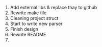 1. Add external libs & replace thay to github
2. Rewrite make file
3. Cleaning project struct
4. Start to write new parser
5. Finish design
6. Rewrite README
7. 